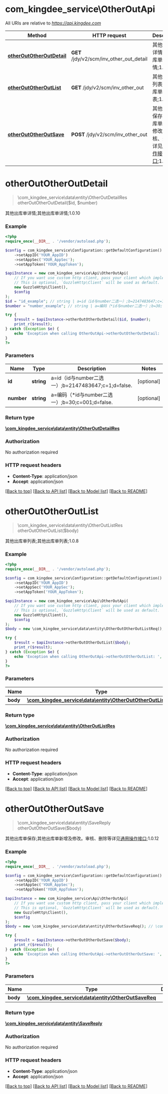 # com_kingdee_service\OtherOutApi

All URIs are relative to *https://api.kingdee.com*

Method | HTTP request | Description
------------- | ------------- | -------------
[**otherOutOtherOutDetail**](OtherOutApi.md#otherOutOtherOutDetail) | **GET** /jdy/v2/scm/inv_other_out_detail | 其他出库单详情;其他出库单详情;1.0.10
[**otherOutOtherOutList**](OtherOutApi.md#otherOutOtherOutList) | **GET** /jdy/v2/scm/inv_other_out | 其他出库单列表;其他出库单列表;1.0.8
[**otherOutOtherOutSave**](OtherOutApi.md#otherOutOtherOutSave) | **POST** /jdy/v2/scm/inv_other_out | 其他出库单保存;其他出库单新增及修改。审核、删除等详见[通用操作接口](https://open.jdy.com/#/files/api/detail?index&#x3D;2&amp;categrayId&#x3D;3cc8ee9a663e11eda5c84b5d383a2b93&amp;id&#x3D;9e804b8c712511eda0b39f724d124b07);1.0.12


# **otherOutOtherOutDetail**
> \com_kingdee_service\data\entity\OtherOutDetailRes otherOutOtherOutDetail($id, $number)

其他出库单详情;其他出库单详情;1.0.10

### Example
```php
<?php
require_once(__DIR__ . '/vendor/autoload.php');

$config = com_kingdee_service\Configuration::getDefaultConfiguration()
    ->setAppID('YOUR_AppID')
    ->setAppSec('YOUR_AppSec');
    ->setAppToken('YOUR_AppToken');

$apiInstance = new com_kingdee_service\Api\OtherOutApi(
    // If you want use custom http client, pass your client which implements `GuzzleHttp\ClientInterface`.
    // This is optional, `GuzzleHttp\Client` will be used as default.
    new GuzzleHttp\Client(),
    $config
);
$id = "id_example"; // string | a=id（id与number二选一）;b=2147483647;c=1;d=false.
$number = "number_example"; // string | a=编码（*id与number二选一）;b=30;c=001;d=false.

try {
    $result = $apiInstance->otherOutOtherOutDetail($id, $number);
    print_r($result);
} catch (Exception $e) {
    echo 'Exception when calling OtherOutApi->otherOutOtherOutDetail: ', $e->getMessage(), PHP_EOL;
}
?>
```

### Parameters

Name | Type | Description  | Notes
------------- | ------------- | ------------- | -------------
 **id** | **string**| a&#x3D;id（id与number二选一）;b&#x3D;2147483647;c&#x3D;1;d&#x3D;false. | [optional]
 **number** | **string**| a&#x3D;编码（*id与number二选一）;b&#x3D;30;c&#x3D;001;d&#x3D;false. | [optional]

### Return type

[**\com_kingdee_service\data\entity\OtherOutDetailRes**](../Model/OtherOutDetailRes.md)

### Authorization

No authorization required

### HTTP request headers

 - **Content-Type**: application/json
 - **Accept**: application/json

[[Back to top]](#) [[Back to API list]](../../README.md#documentation-for-api-endpoints) [[Back to Model list]](../../README.md#documentation-for-models) [[Back to README]](../../README.md)

# **otherOutOtherOutList**
> \com_kingdee_service\data\entity\OtherOutListRes otherOutOtherOutList($body)

其他出库单列表;其他出库单列表;1.0.8

### Example
```php
<?php
require_once(__DIR__ . '/vendor/autoload.php');

$config = com_kingdee_service\Configuration::getDefaultConfiguration()
    ->setAppID('YOUR_AppID')
    ->setAppSec('YOUR_AppSec');
    ->setAppToken('YOUR_AppToken');

$apiInstance = new com_kingdee_service\Api\OtherOutApi(
    // If you want use custom http client, pass your client which implements `GuzzleHttp\ClientInterface`.
    // This is optional, `GuzzleHttp\Client` will be used as default.
    new GuzzleHttp\Client(),
    $config
);
$body = new \com_kingdee_service\data\entity\OtherOutOtherOutListReq(); // \com_kingdee_service\data\entity\OtherOutOtherOutListReq | 

try {
    $result = $apiInstance->otherOutOtherOutList($body);
    print_r($result);
} catch (Exception $e) {
    echo 'Exception when calling OtherOutApi->otherOutOtherOutList: ', $e->getMessage(), PHP_EOL;
}
?>
```

### Parameters

Name | Type | Description  | Notes
------------- | ------------- | ------------- | -------------
 **body** | [**\com_kingdee_service\data\entity\OtherOutOtherOutListReq**](../Model/OtherOutOtherOutListReq.md)|  | [optional]

### Return type

[**\com_kingdee_service\data\entity\OtherOutListRes**](../Model/OtherOutListRes.md)

### Authorization

No authorization required

### HTTP request headers

 - **Content-Type**: application/json
 - **Accept**: application/json

[[Back to top]](#) [[Back to API list]](../../README.md#documentation-for-api-endpoints) [[Back to Model list]](../../README.md#documentation-for-models) [[Back to README]](../../README.md)

# **otherOutOtherOutSave**
> \com_kingdee_service\data\entity\SaveReply otherOutOtherOutSave($body)

其他出库单保存;其他出库单新增及修改。审核、删除等详见[通用操作接口](https://open.jdy.com/#/files/api/detail?index=2&categrayId=3cc8ee9a663e11eda5c84b5d383a2b93&id=9e804b8c712511eda0b39f724d124b07);1.0.12

### Example
```php
<?php
require_once(__DIR__ . '/vendor/autoload.php');

$config = com_kingdee_service\Configuration::getDefaultConfiguration()
    ->setAppID('YOUR_AppID')
    ->setAppSec('YOUR_AppSec');
    ->setAppToken('YOUR_AppToken');

$apiInstance = new com_kingdee_service\Api\OtherOutApi(
    // If you want use custom http client, pass your client which implements `GuzzleHttp\ClientInterface`.
    // This is optional, `GuzzleHttp\Client` will be used as default.
    new GuzzleHttp\Client(),
    $config
);
$body = new \com_kingdee_service\data\entity\OtherOutSaveReq(); // \com_kingdee_service\data\entity\OtherOutSaveReq | 

try {
    $result = $apiInstance->otherOutOtherOutSave($body);
    print_r($result);
} catch (Exception $e) {
    echo 'Exception when calling OtherOutApi->otherOutOtherOutSave: ', $e->getMessage(), PHP_EOL;
}
?>
```

### Parameters

Name | Type | Description  | Notes
------------- | ------------- | ------------- | -------------
 **body** | [**\com_kingdee_service\data\entity\OtherOutSaveReq**](../Model/OtherOutSaveReq.md)|  |

### Return type

[**\com_kingdee_service\data\entity\SaveReply**](../Model/SaveReply.md)

### Authorization

No authorization required

### HTTP request headers

 - **Content-Type**: application/json
 - **Accept**: application/json

[[Back to top]](#) [[Back to API list]](../../README.md#documentation-for-api-endpoints) [[Back to Model list]](../../README.md#documentation-for-models) [[Back to README]](../../README.md)

